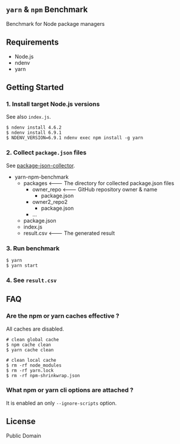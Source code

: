 `yarn` & `npm` Benchmark
------------------------

Benchmark for Node package managers

## Requirements

- Node.js
- ndenv
- yarn

## Getting Started

### 1. Install target Node.js versions
See also `index.js`.

```
$ ndenv install 4.6.2
$ ndenv install 6.9.1
$ NDENV_VERSION=6.9.1 ndenv exec npm install -g yarn
```

### 2. Collect `package.json` files
See [package-json-collector](https://github.com/pine/package-json-collector).

- yarn-npm-benchmark
  - packages <--- The directory for collected package.json files
    - owner\_repo <--- GitHub repository owner & name
      - package.json
    - owner2\_repo2
      - package.json
    - ...
  - package.json
  - index.js
  - result.csv <--- The generated result

### 3. Run benchmark

```
$ yarn
$ yarn start
```

### 4. See `result.csv`

## FAQ
### Are the npm or yarn caches effective ?
All caches are disabled.

```
# clean global cache
$ npm cache clean
$ yarn cache clean

# clean local cache
$ rm -rf node_modules
$ rm -rf yarn.lock
$ rm -rf npm-shrinkwrap.json
```

### What npm or yarn cli options are attached ?
It is enabled an only `--ignore-scripts` option.

## License
Public Domain

